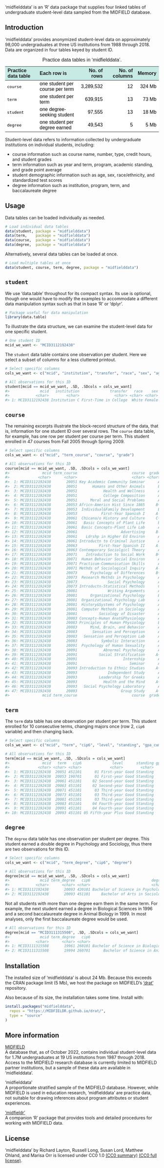 
<!-- README.md is generated from README.Rmd. Please edit that file -->

‘midfielddata’ is an ‘R’ data package that supplies four linked tables
of undergraduate student-level data sampled from the MIDFIELD database.

## Introduction

‘midfielddata’ provides anonymized student-level data on approximately
98,000 undergraduates at three US institutions from 1988 through 2018.
Data are organized in four tables keyed by student ID.

<table class=" lightable-paper" style="font-family: &quot;Arial Narrow&quot;, arial, helvetica, sans-serif; margin-left: auto; margin-right: auto;">
<caption>
Practice data tables in ‘midfielddata’.
</caption>
<thead>
<tr>
<th style="text-align:left;background-color: #c7eae5 !important;">
Practice data table
</th>
<th style="text-align:left;background-color: #c7eae5 !important;">
Each row is
</th>
<th style="text-align:right;background-color: #c7eae5 !important;">
No. of rows
</th>
<th style="text-align:right;background-color: #c7eae5 !important;">
No. of columns
</th>
<th style="text-align:right;background-color: #c7eae5 !important;">
Memory
</th>
</tr>
</thead>
<tbody>
<tr>
<td style="text-align:left;font-family: monospace;color: black !important;background-color: white !important;">
course
</td>
<td style="text-align:left;color: black !important;background-color: white !important;">
one student per course per term
</td>
<td style="text-align:right;color: black !important;background-color: white !important;">
3,289,532
</td>
<td style="text-align:right;color: black !important;background-color: white !important;">
12
</td>
<td style="text-align:right;color: black !important;background-color: white !important;">
324 Mb
</td>
</tr>
<tr>
<td style="text-align:left;font-family: monospace;color: black !important;background-color: white !important;">
term
</td>
<td style="text-align:left;color: black !important;background-color: white !important;">
one student per term
</td>
<td style="text-align:right;color: black !important;background-color: white !important;">
639,915
</td>
<td style="text-align:right;color: black !important;background-color: white !important;">
13
</td>
<td style="text-align:right;color: black !important;background-color: white !important;">
73 Mb
</td>
</tr>
<tr>
<td style="text-align:left;font-family: monospace;color: black !important;background-color: white !important;">
student
</td>
<td style="text-align:left;color: black !important;background-color: white !important;">
one degree-seeking student
</td>
<td style="text-align:right;color: black !important;background-color: white !important;">
97,555
</td>
<td style="text-align:right;color: black !important;background-color: white !important;">
13
</td>
<td style="text-align:right;color: black !important;background-color: white !important;">
18 Mb
</td>
</tr>
<tr>
<td style="text-align:left;font-family: monospace;color: black !important;background-color: white !important;">
degree
</td>
<td style="text-align:left;color: black !important;background-color: white !important;">
one student per degree earned
</td>
<td style="text-align:right;color: black !important;background-color: white !important;">
49,543
</td>
<td style="text-align:right;color: black !important;background-color: white !important;">
5
</td>
<td style="text-align:right;color: black !important;background-color: white !important;">
5 Mb
</td>
</tr>
</tbody>
</table>

Student-level data refers to information collected by undergraduate
institutions on individual students, including:

- course information such as course name, number, type, credit hours,
  and student grades
- term information such as year and term, program, academic standing,
  and grade point average
- student demographic information such as age, sex, race/ethnicity, and
  standardized test scores
- degree information such as institution, program, term, and
  baccalaureate degree

## Usage

Data tables can be loaded individually as needed.

``` r
# Load individual data tables
data(student, package = "midfielddata")
data(term,    package = "midfielddata")
data(course,  package = "midfielddata")
data(degree,  package = "midfielddata")
```

Alternatively, several data tables can be loaded at once.

``` r
# Load multiple tables at once 
data(student, course, term, degree, package = "midfielddata")
```

## `student`

We use ‘data.table’ throughout for its compact syntax. Its use is
optional, though one would have to modify the examples to accommodate a
different data manipulation syntax such as that in base ‘R’ or ‘dplyr’.

``` r
# Package useful for data manipulation
library(data.table)
```

To illustrate the data structure, we can examine the student-level data
for one specific student.

``` r
# One student ID
mcid_we_want <- "MCID3112192438"
```

The `student` data table contains one observation per student. Here we
select a subset of columns for a less cluttered printout.

``` r
# Select specific columns
cols_we_want <- c("mcid", "institution", "transfer", "race", "sex", "age_desc")

# All observations for this ID 
student[mcid == mcid_we_want, .SD, .SDcols = cols_we_want]
#>              mcid   institution              transfer   race    sex age_desc
#>            <char>        <char>                <char> <char> <char>   <char>
#> 1: MCID3112192438 Institution C First-Time in College  White Female Under 25
```

## `course`

The remaining excerpts illustrate the block-record structure of the
data, that is, information for one student ID over several rows. The
`course` data table, for example, has one row per student per course per
term. This student enrolled in 47 courses from Fall 2005 through Spring
2009.

``` r
# Select specific columns
cols_we_want <- c("mcid", "term_course", "course", "grade")

# All observations for this ID 
course[mcid == mcid_we_want, .SD, .SDcols = cols_we_want]
#>               mcid term_course                         course  grade
#>             <char>      <char>                         <char> <char>
#>  1: MCID3112192438       20051 Key Academic Community Seminar      A
#>  2: MCID3112192438       20051       Humans and Other Animals      B
#>  3: MCID3112192438       20051            Health and Wellness      A
#>  4: MCID3112192438       20051            College Composition      A
#>  5: MCID3112192438       20051      Moral and Social Problems      A
#>  6: MCID3112192438       20053 Africn-Americn Hist Since 1865     B+
#>  7: MCID3112192438       20053  Individual&Family Development      B
#>  8: MCID3112192438       20053           First-Year Spanish I     A-
#>  9: MCID3112192438       20061  Chicana/o History and Culture     C+
#> 10: MCID3112192438       20061   Basic Concepts of Plant Life      B
#> 11: MCID3112192438       20061  Basic Concepts-Plant Life Lab      A
#> 12: MCID3112192438       20061                    Advertising     B-
#> 13: MCID3112192438       20061    Ldrshp in Higher Ed Environ      A
#> 14: MCID3112192438       20061 Introductn to Criminal Justice      A
#> 15: MCID3112192438       20063          First-Year Spanish II     A-
#> 16: MCID3112192438       20063 Contemporary Sociolgicl Theory      A
#> 17: MCID3112192438       20071    Introduction to Social Work     B+
#> 18: MCID3112192438       20071  Human Behavior Social Environ      A
#> 19: MCID3112192438       20071 Practicum-Communication Skills      A
#> 20: MCID3112192438       20071 Methds of Sociological Inquiry     A-
#> 21: MCID3112192438       20073      Psychology of Differences     B+
#> 22: MCID3112192438       20073  Research Methds in Psychology      A
#> 23: MCID3112192438       20073              Social Psychology      A
#> 24: MCID3112192438       20073 Introductn-Statistical Methods      C
#> 25: MCID3112192438       20081              Writing Arguments      A
#> 26: MCID3112192438       20081      Organizational Psychology      B
#> 27: MCID3112192438       20081  Organizational Psychology Lab      A
#> 28: MCID3112192438       20081  History&Systems of Psychology      A
#> 29: MCID3112192438       20081  Computer Methods in Sociology      A
#> 30: MCID3112192438       20081          Sociology of Disaster      A
#> 31: MCID3112192438       20083 Concepts-Human Anat&Physiology      A
#> 32: MCID3112192438       20083 Principles of Human Physiology      B
#> 33: MCID3112192438       20083      Mind, Brain, and Behavior      A
#> 34: MCID3112192438       20083       Sensation and Perception      A
#> 35: MCID3112192438       20083   Sensation and Perception Lab      A
#> 36: MCID3112192438       20083           Symbolic Interaction      A
#> 37: MCID3112192438       20091  Psychology of Human Sexuality      A
#> 38: MCID3112192438       20091            Abnormal Psychology      A
#> 39: MCID3112192438       20091          Social Stratification     A+
#> 40: MCID3112192438       20091                     Internship      A
#> 41: MCID3112192438       20091                        Seminar      A
#> 42: MCID3112192438       20093 Introduction to Ethnic Studies     A+
#> 43: MCID3112192438       20093              Independent Study      A
#> 44: MCID3112192438       20093          Leadership for Greeks      A
#> 45: MCID3112192438       20093            Health and the Mind     A+
#> 46: MCID3112192438       20093   Social Psychology Laboratory      A
#> 47: MCID3112192438       20093                    Group Study     A+
#>               mcid term_course                         course  grade
```

## `term`

The `term` data table has one observation per student per term. This
student enrolled for 10 consecutive terms, changing majors once (row 2,
`cip6` variable) and then changing back.

``` r
# Select specific columns
cols_we_want <- c("mcid", "term", "cip6", "level", "standing", "gpa_cumul")

# All observations for this ID 
term[mcid == mcid_we_want, .SD, .SDcols = cols_we_want]
#>               mcid   term   cip6              level      standing gpa_cumul
#>             <char> <char> <char>             <char>        <char>     <num>
#>  1: MCID3112192438  20051 451101      01 First-year Good Standing      3.80
#>  2: MCID3112192438  20053 190701      01 First-year Good Standing      3.63
#>  3: MCID3112192438  20061 451101     02 Second-year Good Standing      3.49
#>  4: MCID3112192438  20063 451101     02 Second-year Good Standing      3.54
#>  5: MCID3112192438  20071 451101      03 Third-year Good Standing      3.58
#>  6: MCID3112192438  20073 451101      03 Third-year Good Standing      3.54
#>  7: MCID3112192438  20081 451101      03 Third-year Good Standing      3.58
#>  8: MCID3112192438  20083 451101     04 Fourth-year Good Standing      3.61
#>  9: MCID3112192438  20091 451101     04 Fourth-year Good Standing      3.65
#> 10: MCID3112192438  20093 451101 05 Fifth-year Plus Good Standing      3.68
```

## `degree`

The `degree` data table has one observation per student per degree. This
student earned a double degree in Psychology and Sociology, thus there
are two observations for this ID.

``` r
# Select specific columns 
cols_we_want <- c("mcid", "term_degree", "cip6", "degree")

# All observations for this ID 
degree[mcid == mcid_we_want, .SD, .SDcols = cols_we_want]
#>              mcid term_degree   cip6                            degree
#>            <char>      <char> <char>                            <char>
#> 1: MCID3112192438       20093 420101 Bachelor of Science in Psychology
#> 2: MCID3112192438       20093 451101     Bachelor of Arts in Sociology
```

Not all students with more than one degree earn them in the same term.
For example, the next student earned a degree in Biological Sciences in
1996 and a second baccalaureate degree in Animal Biology in 1999. In
most analyses, only the first baccalaureate degree would be used.

``` r
# All observations for this ID 
degree[mcid == "MCID3111315508", .SD, .SDcols = cols_we_want]
#>              mcid term_degree   cip6                                     degree
#>            <char>      <char> <char>                                     <char>
#> 1: MCID3111315508       19961 260101 Bachelor of Science in Biological Sciences
#> 2: MCID3111315508       19994 260701      Bachelor of Science in Animal Biology
```

## Installation

The installed size of ‘midfielddata’ is about 24 Mb. Because this
exceeds the CRAN package limit (5 Mb), we host the package on MIDFIELD’s
[‘drat’](https://github.com/MIDFIELDR/drat) repository.

Also because of its size, the installation takes some time. Install
with:

``` r
install.packages("midfielddata",
  repos = "https://MIDFIELDR.github.io/drat/",
  type = "source"
)
```

## More information

[MIDFIELD](https://midfield.online/)  
A database that, as of October 2022, contains individual student-level
data for 1.7M undergraduates at 19 US institutions from 1987
through 2018. Access to the MIDFIELD research database is currently
limited to MIDFIELD partner institutions, but a sample of these data are
available in ‘midfielddata’.

‘midfielddata’  
A proportionate stratified sample of the MIDFIELD database. However,
while MIDFIELD is used in education research, ‘midfielddata’ are
practice data, not suitable for drawing inferences about program
attributes or student experiences.

[‘midfieldr’](https://midfieldr.github.io/midfieldr/)  
A companion ‘R’ package that provides tools and detailed procedures for
working with MIDFIELD data.

## License

‘midfielddata’ by Richard Layton, Russell Long, Susan Lord, Matthew
Ohland, and Marisa Orr is licensed under CC0 1.0 [(CC0
summary)](https://creativecommons.org/publicdomain/zero/1.0/legalcode)
[(CC0 full license)](LICENSE.html).
